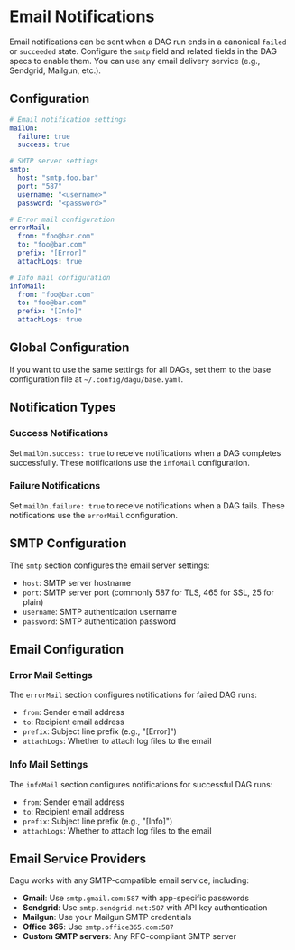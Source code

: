 # Email Notifications

Email notifications can be sent when a DAG run ends in a canonical `failed` or `succeeded` state. Configure the `smtp` field and related fields in the DAG specs to enable them. You can use any email delivery service (e.g., Sendgrid, Mailgun, etc.).

## Configuration

```yaml
# Email notification settings
mailOn:
  failure: true
  success: true

# SMTP server settings
smtp:
  host: "smtp.foo.bar"
  port: "587"
  username: "<username>"
  password: "<password>"

# Error mail configuration
errorMail:
  from: "foo@bar.com"
  to: "foo@bar.com"
  prefix: "[Error]"
  attachLogs: true

# Info mail configuration
infoMail:
  from: "foo@bar.com"
  to: "foo@bar.com"
  prefix: "[Info]"
  attachLogs: true
```

## Global Configuration

If you want to use the same settings for all DAGs, set them to the base configuration file at `~/.config/dagu/base.yaml`.

## Notification Types

### Success Notifications

Set `mailOn.success: true` to receive notifications when a DAG completes successfully. These notifications use the `infoMail` configuration.

### Failure Notifications

Set `mailOn.failure: true` to receive notifications when a DAG fails. These notifications use the `errorMail` configuration.

## SMTP Configuration

The `smtp` section configures the email server settings:

- `host`: SMTP server hostname
- `port`: SMTP server port (commonly 587 for TLS, 465 for SSL, 25 for plain)
- `username`: SMTP authentication username
- `password`: SMTP authentication password

## Email Configuration

### Error Mail Settings

The `errorMail` section configures notifications for failed DAG runs:

- `from`: Sender email address
- `to`: Recipient email address
- `prefix`: Subject line prefix (e.g., "[Error]")
- `attachLogs`: Whether to attach log files to the email

### Info Mail Settings

The `infoMail` section configures notifications for successful DAG runs:

- `from`: Sender email address
- `to`: Recipient email address  
- `prefix`: Subject line prefix (e.g., "[Info]")
- `attachLogs`: Whether to attach log files to the email

## Email Service Providers

Dagu works with any SMTP-compatible email service, including:

- **Gmail**: Use `smtp.gmail.com:587` with app-specific passwords
- **Sendgrid**: Use `smtp.sendgrid.net:587` with API key authentication
- **Mailgun**: Use your Mailgun SMTP credentials
- **Office 365**: Use `smtp.office365.com:587`
- **Custom SMTP servers**: Any RFC-compliant SMTP server
